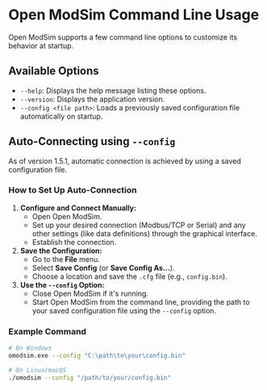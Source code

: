 # Open ModSim Command Line Usage

Open ModSim supports a few command line options to customize its behavior at startup.

## Available Options

*   `--help`: Displays the help message listing these options.
*   `--version`: Displays the application version.
*   `--config <file path>`: Loads a previously saved configuration file automatically on startup.

## Auto-Connecting using `--config`

As of version 1.5.1, automatic connection is achieved by using a saved configuration file.

### How to Set Up Auto-Connection

1.  **Configure and Connect Manually:**
    *   Open Open ModSim.
    *   Set up your desired connection (Modbus/TCP or Serial) and any other settings (like data definitions) through the graphical interface.
    *   Establish the connection.
2.  **Save the Configuration:**
    *   Go to the **File** menu.
    *   Select **Save Config** (or **Save Config As...**).
    *   Choose a location and save the `.cfg` file (e.g., `config.bin`).
3.  **Use the `--config` Option:**
    *   Close Open ModSim if it's running.
    *   Start Open ModSim from the command line, providing the path to your saved configuration file using the `--config` option.

### Example Command

```bash
# On Windows
omodsim.exe --config "C:\path\to\your\config.bin"

# On Linux/macOS
./omodsim --config "/path/to/your/config.bin"
